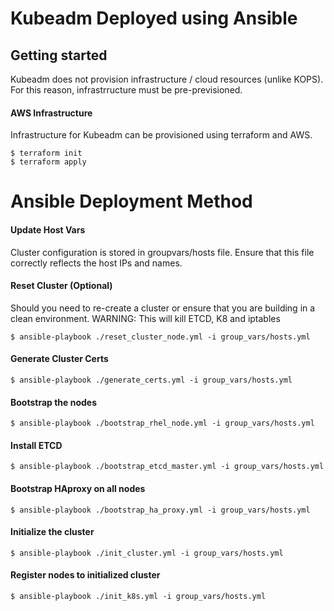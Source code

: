 # Kubeadm Deployed using Ansible

## Getting started
Kubeadm does not provision infrastructure / cloud resources (unlike KOPS).
For this reason, infrastrructure must be pre-previsioned.

#### AWS Infrastructure
Infrastructure for Kubeadm can be provisioned using terraform and AWS.
```
$ terraform init
$ terraform apply
```

# Ansible Deployment Method
#### Update Host Vars
Cluster configuration is stored in groupvars/hosts file.
Ensure that this file correctly reflects the host IPs and names.

#### Reset Cluster (Optional)
Should you need to re-create a cluster or ensure that you are building in a clean environment.
WARNING: This will kill ETCD, K8 and iptables
```
$ ansible-playbook ./reset_cluster_node.yml -i group_vars/hosts.yml
```

#### Generate Cluster Certs
```
$ ansible-playbook ./generate_certs.yml -i group_vars/hosts.yml
```

#### Bootstrap the nodes
```
$ ansible-playbook ./bootstrap_rhel_node.yml -i group_vars/hosts.yml
```

#### Install ETCD
```
$ ansible-playbook ./bootstrap_etcd_master.yml -i group_vars/hosts.yml
```

#### Bootstrap HAproxy on all nodes
```
$ ansible-playbook ./bootstrap_ha_proxy.yml -i group_vars/hosts.yml
```

#### Initialize the cluster
```
$ ansible-playbook ./init_cluster.yml -i group_vars/hosts.yml
```

#### Register nodes to initialized cluster
```
$ ansible-playbook ./init_k8s.yml -i group_vars/hosts.yml
```
